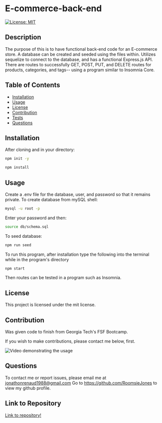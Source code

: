 # E-commerce-back-end

[![License: MIT](https://img.shields.io/badge/License-MIT-yellow.svg)](https://opensource.org/licenses/MIT)
## Description
The purpose of this is to have functional back-end code for an E-commerce store.
A database can be created and seeded using the files within.  Utilizes sequelize to connect to the database, and has a functional Express.js API.  There are routes to successfully GET, POST, PUT, and DELETE routes for products, categories, and tags--  using a program similar to Insomnia Core.


 
## Table of Contents 
* [Installation](#installation)
* [Usage](#usage)
* [License](#license)
* [Contribution](#contribution)
* [Tests](#test)
* [Questions](#questions)
    
## Installation    
 After cloning and in your directory:

```bash
npm init -y
```
```bash
npm install
```


## Usage 
Create a .env file for the database, user, and password so that it remains private.
To create database from mySQL shell:
```bash
mysql -u root -p
```
Enter your password and then:

```bash
source db/schema.sql
```
To seed database:
```bash
npm run seed
```
To run this program, after installation type the following into the terminal while in the program's directory

```bash
npm start
```
Then routes can be tested in a program such as Insomnia.
## License
This project is licensed under the mit license.
    
## Contribution 
    
Was given code to finish from Georgia Tech's FSF Bootcamp.

If you wish to make contributions, please contact me below, first.



![Video demonstrating the usage]()
## Questions
To contact me or report issues, please email me at jonathonrenaud1988@gmail.com
Go to https://github.com/RoomsieJones to view my github profile.    

## Link to Repository
[Link to repository!](https://www.github.com/roomsiejones/E-commerce-back-end)